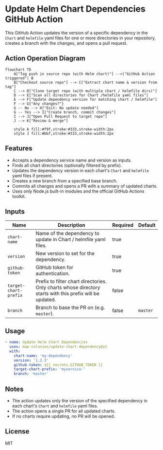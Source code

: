 # Update Helm Chart Dependencies GitHub Action

This GitHub Action updates the version of a specific dependency in the `Chart` and `helmfile` yaml files for one or more directories in your repository, creates a branch with the changes, and opens a pull request.

## Action Operation Diagram

```mermaid
flowchart TD
    A["Tag push in source repo (with Helm chart)"] -->|"GitHub Action triggered"| B
    B["Checkout source repo"] --> C["Extract chart name & version from tag"]
    C --> D["Clone target repo (with multiple chart / helmfile dirs)"]
    D --> E["Scan all directories for Chart /helmfile yaml files"]
    E --> F["Update dependency version for matching chart / helmfile"]
    F --> G{"Any changes?"}
    G -- No --> H["Exit: No update needed"]
    G -- Yes --> I["Create branch, commit changes"]
    I --> J["Open Pull Request to target repo"]
    J --> K["Review & merge"]

    style A fill:#f9f,stroke:#333,stroke-width:2px
    style J fill:#bbf,stroke:#333,stroke-width:2px
```

## Features

- Accepts a dependency service name and version as inputs.
- Finds all chart directories (optionally filtered by prefix).
- Updates the dependency version in each chart's `Chart` and `helmfile` yaml files if present.
- Creates a new branch from a specified base branch.
- Commits all changes and opens a PR with a summary of updated charts.
- Uses only Node.js built-in modules and the official GitHub Actions toolkit.

## Inputs

| Name                  | Description                                                                                              | Required | Default  |
| --------------------- | -------------------------------------------------------------------------------------------------------- | -------- | -------- |
| `chart-name`          | Name of the dependency to update in Chart / helmfile yaml files.                                         | true     |          |
| `version`             | New version to set for the dependency.                                                                   | true     |          |
| `github-token`        | GitHub token for authentication.                                                                         | true     |          |
| `target-chart-prefix` | Prefix to filter chart directories. Only charts whose directory starts with this prefix will be updated. | false    |          |
| `branch`              | Branch to base the PR on (e.g. `master`).                                                                | false    | `master` |

## Usage

```yaml
- name: Update Helm Chart Dependencies
  uses: map-colonies/update-chart-dependency@v1
  with:
    chart-name: 'my-dependency'
    version: '1.2.3'
    github-token: ${{ secrets.GITHUB_TOKEN }}
    target-chart-prefix: 'myservice-'
    branch: 'master'
```

## Notes

- The action updates only the version of the specified dependency in each chart's `Chart` and `helmfile` yaml files.
- The action opens a single PR for all updated charts.
- If no charts require updating, no PR will be opened.

## License

MIT
